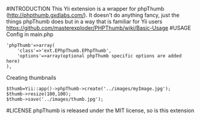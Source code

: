 #INTRODUCTION
This Yii extension is a wrapper for phpThumb (http://phpthumb.gxdlabs.com/). It doesn't do anything
fancy, just the things phpThumb does but in a way that is familiar for Yii users
https://github.com/masterexploder/PHPThumb/wiki/Basic-Usage
#USAGE
Config in main.php

	'phpThumb'=>array(
		'class'=>'ext.EPhpThumb.EPhpThumb',
		'options'=>array(optional phpThumb specific options are added here)
	),

Creating thumbnails

	$thumb=Yii::app()->phpThumb->create('../images/myImage.jpg');
	$thumb->resize(100,100);
	$thumb->save('../images/thumb.jpg');

#LICENSE
phpThumb is released under the MIT license, so is this extension